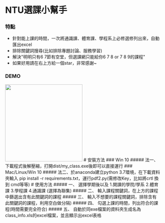 # NTU選課小幫手 
### 特點
* 針對能上課的時間，一次將通識課、體育課、學程系上必修選修列出來，自動匯出excel
* 排除關鍵詞搜尋(比如排除專題討論、服務學習)
* 解決"明明只有6 7節有空堂，但選課網只能給你6 7 8 or 7 8 9的課程"
* 如果好用請在右上方給一個star，非常感謝~
### DEMO 


<img src="https://user-images.githubusercontent.com/29053630/126669288-f5cc58b6-c458-4889-a954-b0af561df178.gif" width="250" height="250"/>
# 安裝方法 
### Win 10
##### 法一、下載程式後解壓縮，打開dist/my_class.exe後即可以直接運行
### Mac/Linux/Win 10
##### 法二、於anaconda建立python 3.7環境，在下載資料夾輸入 pip install -r requirements.txt，運行pdf2.py(需修改Key，比如將crtl 換到 cmd等等)
# 使用方法
##### 一、 選擇學期後以及 1.開課的學院/學系 2.體育課 3.學程課 4.通識課 (選擇為聯集)
##### 二、 輸入課程關鍵詞，在上方的課程中篩選出含有此關鍵詞的課程
##### 三、 輸入不想要的課程關鍵詞，排除含有此關鍵詞的課程，利用空白做分隔)
##### 四、 勾選上課的時間，列出符合的課程(時間需要完全符合)
##### 五、 自動於同exe檔案的資料夾生成名為class_info.xls的excel檔案，並且顯示出excel表格
